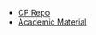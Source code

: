 - [CP Repo](https://github.com/jnikhilreddy/Competitive-programming-resources?fbclid=IwAR2rJ9ta9elC-H_HQUB2rKaMb6eJKUJw63nU11CYGlavpM0kN6NDYqoYDOQ)
- [Academic Material](https://drive.google.com/drive/folders/1sHlzDfbJGdcfi9UK66olAsZ7gRBs_4Fg)
